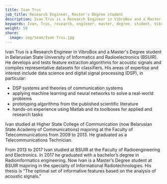 ```yaml
---
title: Ivan Trus
job_title: Research Engineer, Master's Degree student
description: Ivan Trus is a Research Engineer in VibroBox and a Master's Degree student in Belarusian State University of Informatics and Radioelectronics (BSUIR). He develops and tests feature extraction algorithms for acoustic signals and compiles representative datasets for classifiers.
keywords: Ivan, Trus, research, engineer, master, degree, student, VibroBox, digital, signal, processing, software, testing, data, science, medtech, phonocardiogram, signal
weight: 50
share:
  image: img/team/Ivan Trus.jpg
---
```

Ivan Trus is a Research Engineer in VibroBox and a Master's Degree student in Belarusian State University of Informatics and Radioelectronics (BSUIR). He develops and tests feature extraction algorithms for acoustic signals and compiles representative datasets for classifiers. His areas of expertise and interest include data science and digital signal processing (DSP), in particular:

* DSP systems and theories of communication systems
* applying machine learning and neural networks to solve a real-world problems
* prototyping algorithms from the published scientific literature
* hands-on experience using Matlab and its toolboxes for applied and research tasks

Ivan studied at Higher State College of Communication (now Belarusian State Academy of Communications) majoring at the Faculty of Telecommunications from 2009 to 2013. He graduated as a Telecommunications Technician.

From 2013 to 2017 Ivan studied at BSUIR at the Faculty of Radioengineering and Electronics. In 2017 he graduated with a bachelor’s degree in Radioinformatics engineering.
Now Ivan is a Master’s Degree student at BSUIR majoring in the specialty of Informational Radiotechnologies. His thesis is “The optimal set of informative features based on the analysis of acoustic signals.”

